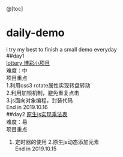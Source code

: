 @[toc]
# daily-demo
i try my best to finish a small demo everyday  
 ##day1  
  [lottery 博彩小项目](https://github.com/ziyunting/daily-demo/tree/master/day1%20lottery)  
  难度：中  
  项目重点  
  1.利用css3 rotate属性实现转盘转动  
  2.利用加锁机制，避免重复点击  
  3.js面向对象编程，封装代码  
  End in 2019.10.16  
  ##day2
  [原生js实现乘法表](https://github.com/ziyunting/daily-demo/tree/master/day2%20%E5%8E%9F%E7%94%9Fjs%E5%AE%9E%E7%8E%B0%E4%B9%9D%E4%B9%9D%E4%B9%98%E6%B3%95%E8%A1%A8)  
  难度：易  
  项目重点  
  1. 定时器的使用
  2.原生js动态添加元素  
  End in 2019.10.15  